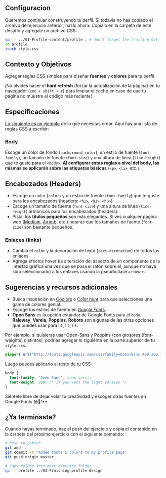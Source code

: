 ## Configuracion

Queremos continuar construyendo tu perfil. Si todavía no has copiado el archivo del ejercicio anterior, hazlo ahora. Copialo en la carpeta de este desafío y agregale un archivo CSS:

```bash
cp -r ../01-Profile-content/profile . # don't forget the trailing dot!
cd profile
touch style.css
```

## Contexto y Objetivos

Agregar reglas CSS simples para diseñar **fuentes** y **colores** para tu perfil.

¡No olvides hacer el **hard refresh** (forzar la actualización de la página) en tu navegador (`cmd + shift + r`) para limpiar el caché en caso de que tu página no muestre el código más reciente!

## Especificaciones

[Lo siguiente es un ejemplo](https://lewagon.github.io/html-css-challenges/02-fonts-colors-new/) de lo que necesitas crear. Aquí hay una lista de reglas CSS a escribir:

### Body

Escoge un color de fondo (`background-color`), un estilo de fuente (`font-family`), un tamaño de fuente (`font-size`) y una altura de línea (`line-height`) que te guste para el `<body>`. **Al configurar estas reglas a nivel del body, las mismas se aplicarán sobre las etiquetas básicas** (`<p>`, `<li>`, etc.).

## Encabezados (Headers)

- Escoge un color (`color`) y un estilo de fuente (`font-family`) que te guste para los encabezados (headers: `<h1>`, `<h2>`, `<h3>`).
- Escoge un tamaño de fuente (`font-size`) y una altura de línea (`line-height`) armónicos para los encabezados (headers).
- Pista: los **títulos pequeños** son más elegantes. Si ves cualquier página web ([Medium](https://medium.com/), [Airbnb](https://www.airbnb.com), etc.) notarás que los tamaños de fuente (`font-size`) son bastante pequeños.

### Enlaces (links)

- Cambia el `color` y la decoración de texto (`text-decoration`) de todos los enlaces.
- Agrega efectos hover (la alteración del aspecto de un componente de la interfaz gráfica una vez que se posa el ratón sobre él, aunque no haya sido seleccionado) a los enlaces usando la pseudoclase `a:hover`.

## Sugerencias y recursos adicionales

- Busca inspiración en [Coolors](http://coolors.co/) o [Color hunt](http://colorhunt.co/) para que selecciones una gama de colores genial.
- Escoge tus estilos de fuente en [Google Fonts](https://www.google.com/fonts).
-  **Open Sans** es la opción estándar de Google Fonts para el `body`. **Raleway**, **Varela**, **Poppins**, **Roboto** son algunas de las otras opciones que puedes usar para `h1`, `h2`, `h3`.

Por ejemplo, si quisieras usar Open-Sans y Poppins (con grosores (font-weights) distintos), podrias agregar lo siguiente en la parte superior de tu `style.css`:

```css
@import url("http://fonts.googleapis.com/css?family=Open+Sans:400,300,700|Poppins:300,400,500,700");
```

Luego puedes aplicarlo al resto de tu CSS:

```css
body {
  font-family: 'Open Sans', sans-serif;
  font-weight: 300; /* if you want the light version */
}
```

Siéntete libre de dejar volar tu creatividad y escoger otras fuentes en Google Fonts 😎🌈!**

## ¿Ya terminaste?

Cuando hayas terminado, haz el push del ejercicio y copia el contenido en la carpeta del próximo ejercicio con el siguiente comando:

```bash
# Push to gihtub
git add .
git commit -m "Added fonts & colors to my profile page"
git push origin master

# Copy folder into next exercise folder
cp -r profile ../03-Finishing-profile-design
```
